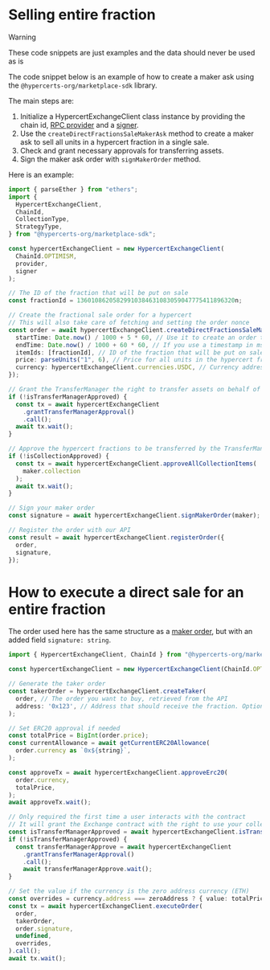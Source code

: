 # Selling entire fraction

> [!WARNING]
>
> These code snippets are just examples and the data should never be used as is

The code snippet below is an example of how to create a maker ask using the `@hypercerts-org/marketplace-sdk` library.

The main steps are:

1. Initialize a HypercertExchangeClient class instance by providing the chain id, [RPC provider](https://docs.ethers.io/v6/api/providers/) and a [signer](https://docs.ethers.org/v6/api/providers/#Signer).
2. Use the `createDirectFractionsSaleMakerAsk` method to create a maker ask to sell all units in a hypercert fraction in a single sale.
3. Check and grant necessary approvals for transferring assets.
4. Sign the maker ask order with `signMakerOrder` method.

Here is an example:

```ts
import { parseEther } from "ethers";
import {
  HypercertExchangeClient,
  ChainId,
  CollectionType,
  StrategyType,
} from "@hypercerts-org/marketplace-sdk";

const hypercertExchangeClient = new HypercertExchangeClient(
  ChainId.OPTIMISM,
  provider,
  signer
);

// The ID of the fraction that will be put on sale
const fractionId = 13601086205829910384631083059047775411896320n;

// Create the fractional sale order for a hypercert
// This will also take care of fetching and setting the order nonce
const order = await hypercertExchangeClient.createDirectFractionsSaleMakerAsk({
  startTime: Date.now() / 1000 + 5 * 60, // Use it to create an order that will be valid 5 minutes from now (Optional, defaults to the current timestamp in seconds)
  endTime: Date.now() / 1000 + 60 * 60, // If you use a timestamp in ms, the function will revert (this order will be valid for one hour)
  itemIds: [fractionId], // ID of the fraction that will be put on sale
  price: parseUnits("1", 6), // Price for all units in the hypercert fraction, in this example we're selling for 1 USDC.
  currency: hypercertExchangeClient.currencies.USDC, // Currency address (0x0 for ETH)
});

// Grant the TransferManager the right to transfer assets on behalf of the Hypercert Exchange Protocol
if (!isTransferManagerApproved) {
  const tx = await hypercertExchangeClient
    .grantTransferManagerApproval()
    .call();
  await tx.wait();
}

// Approve the hypercert fractions to be transferred by the TransferManager
if (!isCollectionApproved) {
  const tx = await hypercertExchangeClient.approveAllCollectionItems(
    maker.collection
  );
  await tx.wait();
}

// Sign your maker order
const signature = await hypercertExchangeClient.signMakerOrder(maker);

// Register the order with our API
const result = await hypercertExchangeClient.registerOrder({
  order,
  signature,
});
```

# How to execute a direct sale for an entire fraction

The order used here has the same structure as a [maker order](/docs/developer/api/marketplace-sdk/types/interfaces/CreateMakerInput.md), but with an added field `signature: string`.

```ts
import { HypercertExchangeClient, ChainId } from "@hypercerts-org/marketplace-sdk";

const hypercertExchangeClient = new HypercertExchangeClient(ChainId.OPTIMISM, provider, signer);

// Generate the taker order
const takerOrder = hypercertExchangeClient.createTaker(
  order, // The order you want to buy, retrieved from the API
  address: '0x123', // Address that should receive the fraction. Optional, defaults to the used wallet's address.
);

// Set ERC20 approval if needed
const totalPrice = BigInt(order.price);
const currentAllowance = await getCurrentERC20Allowance(
  order.currency as `0x${string}`,
);

const approveTx = await hypercertExchangeClient.approveErc20(
  order.currency,
  totalPrice,
);
await approveTx.wait();

// Only required the first time a user interacts with the contract
// It will grant the Exchange contract with the right to use your collections approvals done on the transfer manager.
const isTransferManagerApproved = await hypercertExchangeClient.isTransferManagerApproved();
if (!isTransferManagerApproved) {
  const transferManagerApprove = await hypercertExchangeClient
    .grantTransferManagerApproval()
    .call();
    await transferManagerApprove.wait();
}

// Set the value if the currency is the zero address currency (ETH)
const overrides = currency.address === zeroAddress ? { value: totalPrice } : undefined;
const tx = await hypercertExchangeClient.executeOrder(
  order,
  takerOrder,
  order.signature,
  undefined,
  overrides,
).call();
await tx.wait();
```
